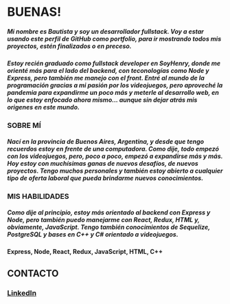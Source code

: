 # BUENAS!

<!--
**BauKSA/BauKSA** is a ✨ _special_ ✨ repository because its `README.md` (this file) appears on your GitHub profile.

Here are some ideas to get you started:

- 🔭 I’m currently working on ...
- 🌱 I’m currently learning ...
- 👯 I’m looking to collaborate on ...
- 🤔 I’m looking for help with ...
- 💬 Ask me about ...
- 📫 How to reach me: ...
- 😄 Pronouns: ...
- ⚡ Fun fact: ...
-->

##### Mi nombre es Bautista y soy un desarrollador fullstack. Voy a estar usando este perfil de GitHub como portfolio, para ir mostrando todos mis proyectos, estén finalizados o en preceso.

##### Estoy recién graduado como fullstack developer en SoyHenry, donde me orienté más para el lado del backend, con teconologías como Node y Express, pero también me manejo con el front. Entré al mundo de la programación gracias a mi pasión por los videojuegos, pero aproveché la pandemia para expandirme un poco más y meterle al desarrollo web, en lo que estoy enfocado ahora mismo... aunque sin dejar atrás mis origenes en este mundo.

### SOBRE MÍ
##### Nací en la provincia de Buenos Aires, Argentina, y desde que tengo recuerdos estoy en frente de una computadora. Como dije, todo empezó con los videojuegos, pero, poco a poco, empezó a expandirse más y más. Hoy estoy con muchísimas ganas de nuevos desafíos, de nuevos proyectos. Tengo muchos personales y también estoy abierto a cualquier tipo de oferta laboral que pueda brindarme nuevos conocimientos.

### MIS HABILIDADES
##### Como dije al principio, estoy más orientado al backend con Express y Node, pero también puedo manejarme con React, Redux, HTML y, obviamente, JavaScript. Tengo también conocimientos de Sequelize, PostgreSQL y bases en C++ y C# orientado a videojuegos.

#### Express, Node, React, Redux, JavaScript, HTML, C++

## CONTACTO
### [LinkedIn](https://www.linkedin.com/in/bautista-manolizi/)

